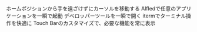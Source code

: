 ホームポジションから手を遠ざけずにカーソルを移動する
Alfledで任意のアプリケーションを一瞬で起動
デベロッパーツールを一瞬で開く
itermでターミナル操作を快適に
Touch Barのカスタマイズで、必要な機能を常に表示